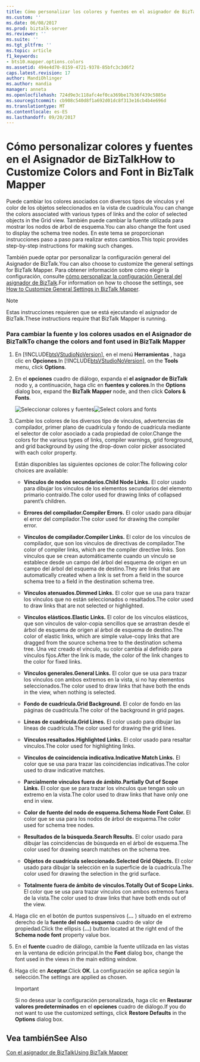 ```yaml
---
title: Cómo personalizar los colores y fuentes en el asignador de BizTalk | Documentos de Microsoft
ms.custom: ''
ms.date: 06/08/2017
ms.prod: biztalk-server
ms.reviewer: ''
ms.suite: ''
ms.tgt_pltfrm: ''
ms.topic: article
f1_keywords:
- bts10.mapper.options.colors
ms.assetid: 494e4d70-8159-4721-9378-85bfc3c3d6f2
caps.latest.revision: 17
author: MandiOhlinger
ms.author: mandia
manager: anneta
ms.openlocfilehash: 724d9e3c118afc4ef0ca369be17b36f439c5885e
ms.sourcegitcommit: cb908c540d8f1a692d01dc8f313e16cb4b4e696d
ms.translationtype: MT
ms.contentlocale: es-ES
ms.lasthandoff: 09/20/2017
---
```

# <a name="how-to-customize-colors-and-font-in-biztalk-mapper"></a><span data-ttu-id="c0e69-102">Cómo personalizar colores y fuentes en el Asignador de BizTalk</span><span class="sxs-lookup"><span data-stu-id="c0e69-102">How to Customize Colors and Font in BizTalk Mapper</span></span>
<span data-ttu-id="c0e69-103">Puede cambiar los colores asociados con diversos tipos de vínculos y el color de los objetos seleccionados en la vista de cuadrícula.</span><span class="sxs-lookup"><span data-stu-id="c0e69-103">You can change the colors associated with various types of links and the color of selected objects in the Grid view.</span></span> <span data-ttu-id="c0e69-104">También puede cambiar la fuente utilizada para mostrar los nodos de árbol de esquema.</span><span class="sxs-lookup"><span data-stu-id="c0e69-104">You can also change the font used to display the schema tree nodes.</span></span> <span data-ttu-id="c0e69-105">En este tema se proporcionan instrucciones paso a paso para realizar estos cambios.</span><span class="sxs-lookup"><span data-stu-id="c0e69-105">This topic provides step-by-step instructions for making such changes.</span></span>  
  
 <span data-ttu-id="c0e69-106">También puede optar por personalizar la configuración general del Asignador de BizTalk.</span><span class="sxs-lookup"><span data-stu-id="c0e69-106">You can also choose to customize the general settings for BizTalk Mapper.</span></span> <span data-ttu-id="c0e69-107">Para obtener información sobre cómo elegir la configuración, consulte [cómo personalizar la configuración General del asignador de BizTalk](../core/how-to-customize-general-settings-in-biztalk-mapper.md).</span><span class="sxs-lookup"><span data-stu-id="c0e69-107">For information on how to choose the settings, see [How to Customize General Settings in BizTalk Mapper](../core/how-to-customize-general-settings-in-biztalk-mapper.md).</span></span>  
  
> [!NOTE]
>  <span data-ttu-id="c0e69-108">Estas instrucciones requieren que se está ejecutando el asignador de BizTalk.</span><span class="sxs-lookup"><span data-stu-id="c0e69-108">These instructions require that BizTalk Mapper is running.</span></span>  
  
### <a name="to-change-the-colors-and-font-used-in-biztalk-mapper"></a><span data-ttu-id="c0e69-109">Para cambiar la fuente y los colores usados en el Asignador de BizTalk</span><span class="sxs-lookup"><span data-stu-id="c0e69-109">To change the colors and font used in BizTalk Mapper</span></span>  
  
1.  <span data-ttu-id="c0e69-110">En [!INCLUDE[btsVStudioNoVersion](../includes/btsvstudionoversion-md.md)], en el menú **Herramientas** , haga clic en **Opciones**.</span><span class="sxs-lookup"><span data-stu-id="c0e69-110">In [!INCLUDE[btsVStudioNoVersion](../includes/btsvstudionoversion-md.md)], on the **Tools** menu, click **Options**.</span></span>  
  
2.  <span data-ttu-id="c0e69-111">En el **opciones** cuadro de diálogo, expanda el **el asignador de BizTalk** nodo y, a continuación, haga clic en **fuentes y colores**.</span><span class="sxs-lookup"><span data-stu-id="c0e69-111">In the **Options** dialog box, expand the **BizTalk Mapper** node, and then click **Colors & Fonts**.</span></span>  
  
     <span data-ttu-id="c0e69-112">![Seleccionar colores y fuentes](../core/media/colorsfonts-options.gif "ColorsFonts_Options")</span><span class="sxs-lookup"><span data-stu-id="c0e69-112">![Select colors and fonts](../core/media/colorsfonts-options.gif "ColorsFonts_Options")</span></span>  
  
3.  <span data-ttu-id="c0e69-113">Cambie los colores de los diversos tipo de vínculos, advertencias de compilador, primer plano de cuadrícula y fondo de cuadrícula mediante el selector de color asociado a cada propiedad de color.</span><span class="sxs-lookup"><span data-stu-id="c0e69-113">Change the colors for the various types of links, compiler warnings, grid foreground, and grid background by using the drop-down color picker associated with each color property.</span></span>  
  
     <span data-ttu-id="c0e69-114">Están disponibles las siguientes opciones de color:</span><span class="sxs-lookup"><span data-stu-id="c0e69-114">The following color choices are available:</span></span>  
  
    -   <span data-ttu-id="c0e69-115">**Vínculos de nodos secundarios.**</span><span class="sxs-lookup"><span data-stu-id="c0e69-115">**Child Node Links.**</span></span> <span data-ttu-id="c0e69-116">El color usado para dibujar los vínculos de los elementos secundarios del elemento primario contraído.</span><span class="sxs-lookup"><span data-stu-id="c0e69-116">The color used for drawing links of collapsed parent’s children.</span></span>  
  
    -   <span data-ttu-id="c0e69-117">**Errores del compilador.**</span><span class="sxs-lookup"><span data-stu-id="c0e69-117">**Compiler Errors.**</span></span> <span data-ttu-id="c0e69-118">El color usado para dibujar el error del compilador.</span><span class="sxs-lookup"><span data-stu-id="c0e69-118">The color used for drawing the compiler error.</span></span>  
  
    -   <span data-ttu-id="c0e69-119">**Vínculos de compilador.**</span><span class="sxs-lookup"><span data-stu-id="c0e69-119">**Compiler Links.**</span></span> <span data-ttu-id="c0e69-120">El color de los vínculos de compilador, que son los vínculos de directivas de compilador.</span><span class="sxs-lookup"><span data-stu-id="c0e69-120">The color of compiler links, which are the compiler directive links.</span></span> <span data-ttu-id="c0e69-121">Son vínculos que se crean automáticamente cuando un vínculo se establece desde un campo del árbol del esquema de origen en un campo del árbol del esquema de destino.</span><span class="sxs-lookup"><span data-stu-id="c0e69-121">They are links that are automatically created when a link is set from a field in the source schema tree to a field in the destination schema tree.</span></span>  
  
    -   <span data-ttu-id="c0e69-122">**Vínculos atenuados.**</span><span class="sxs-lookup"><span data-stu-id="c0e69-122">**Dimmed Links.**</span></span> <span data-ttu-id="c0e69-123">El color que se usa para trazar los vínculos que no están seleccionados o resaltados.</span><span class="sxs-lookup"><span data-stu-id="c0e69-123">The color used to draw links that are not selected or highlighted.</span></span>  
  
    -   <span data-ttu-id="c0e69-124">**Vínculos elásticos.**</span><span class="sxs-lookup"><span data-stu-id="c0e69-124">**Elastic Links.**</span></span> <span data-ttu-id="c0e69-125">El color de los vínculos elásticos, que son vínculos de valor-copia sencillos que se arrastran desde el árbol de esquema de origen al árbol de esquema de destino.</span><span class="sxs-lookup"><span data-stu-id="c0e69-125">The color of elastic links, which are simple value-copy links that are dragged from the source schema tree to the destination schema tree.</span></span> <span data-ttu-id="c0e69-126">Una vez creado el vínculo, su color cambia al definido para vínculos fijos.</span><span class="sxs-lookup"><span data-stu-id="c0e69-126">After the link is made, the color of the link changes to the color for fixed links.</span></span>  
  
    -   <span data-ttu-id="c0e69-127">**Vínculos generales.**</span><span class="sxs-lookup"><span data-stu-id="c0e69-127">**General Links.**</span></span> <span data-ttu-id="c0e69-128">El color que se usa para trazar los vínculos con ambos extremos en la vista, si no hay elementos seleccionados.</span><span class="sxs-lookup"><span data-stu-id="c0e69-128">The color used to draw links that have both the ends in the view, when nothing is selected.</span></span>  
  
    -   <span data-ttu-id="c0e69-129">**Fondo de cuadrícula.**</span><span class="sxs-lookup"><span data-stu-id="c0e69-129">**Grid Background.**</span></span> <span data-ttu-id="c0e69-130">El color de fondo en las páginas de cuadrícula.</span><span class="sxs-lookup"><span data-stu-id="c0e69-130">The color of the background in grid pages.</span></span>  
  
    -   <span data-ttu-id="c0e69-131">**Líneas de cuadrícula.**</span><span class="sxs-lookup"><span data-stu-id="c0e69-131">**Grid Lines.**</span></span> <span data-ttu-id="c0e69-132">El color usado para dibujar las líneas de cuadrícula.</span><span class="sxs-lookup"><span data-stu-id="c0e69-132">The color used for drawing the grid lines.</span></span>  
  
    -   <span data-ttu-id="c0e69-133">**Vínculos resaltados.**</span><span class="sxs-lookup"><span data-stu-id="c0e69-133">**Highlighted Links.**</span></span> <span data-ttu-id="c0e69-134">El color usado para resaltar vínculos.</span><span class="sxs-lookup"><span data-stu-id="c0e69-134">The color used for highlighting links.</span></span>  
  
    -   <span data-ttu-id="c0e69-135">**Vínculos de coincidencia indicativa.**</span><span class="sxs-lookup"><span data-stu-id="c0e69-135">**Indicative Match Links.**</span></span> <span data-ttu-id="c0e69-136">El color que se usa para trazar las coincidencias indicativas.</span><span class="sxs-lookup"><span data-stu-id="c0e69-136">The color used to draw indicative matches.</span></span>  
  
    -   <span data-ttu-id="c0e69-137">**Parcialmente vínculos fuera de ámbito.**</span><span class="sxs-lookup"><span data-stu-id="c0e69-137">**Partially Out of Scope Links.**</span></span> <span data-ttu-id="c0e69-138">El color que se para trazar los vínculos que tengan solo un extremo en la vista.</span><span class="sxs-lookup"><span data-stu-id="c0e69-138">The color used to draw links that have only one end in view.</span></span>  
  
    -   <span data-ttu-id="c0e69-139">**Color de fuente del nodo de esquema.**</span><span class="sxs-lookup"><span data-stu-id="c0e69-139">**Schema Node Font Color.**</span></span> <span data-ttu-id="c0e69-140">El color que se usa para los nodos de árbol de esquema.</span><span class="sxs-lookup"><span data-stu-id="c0e69-140">The color used for schema tree nodes.</span></span>  
  
    -   <span data-ttu-id="c0e69-141">**Resultados de la búsqueda.**</span><span class="sxs-lookup"><span data-stu-id="c0e69-141">**Search Results.**</span></span> <span data-ttu-id="c0e69-142">El color usado para dibujar las coincidencias de búsqueda en el árbol de esquema.</span><span class="sxs-lookup"><span data-stu-id="c0e69-142">The color used for drawing search matches on the schema tree.</span></span>  
  
    -   <span data-ttu-id="c0e69-143">**Objetos de cuadrícula seleccionado.**</span><span class="sxs-lookup"><span data-stu-id="c0e69-143">**Selected Grid Objects.**</span></span> <span data-ttu-id="c0e69-144">El color usado para dibujar la selección en la superficie de la cuadrícula.</span><span class="sxs-lookup"><span data-stu-id="c0e69-144">The color used for drawing the selection in the grid surface.</span></span>  
  
    -   <span data-ttu-id="c0e69-145">**Totalmente fuera de ámbito de vínculos.**</span><span class="sxs-lookup"><span data-stu-id="c0e69-145">**Totally Out of Scope Links.**</span></span> <span data-ttu-id="c0e69-146">El color que se usa para trazar vínculos con ambos extremos fuera de la vista.</span><span class="sxs-lookup"><span data-stu-id="c0e69-146">The color used to draw links that have both ends out of the view.</span></span>  
  
4.  <span data-ttu-id="c0e69-147">Haga clic en el botón de puntos suspensivos (**...** ) situado en el extremo derecho de la **fuente del nodo esquema** cuadro de valor de propiedad.</span><span class="sxs-lookup"><span data-stu-id="c0e69-147">Click the ellipsis (**…**) button located at the right end of the **Schema node font** property value box.</span></span>  
  
5.  <span data-ttu-id="c0e69-148">En el **fuente** cuadro de diálogo, cambie la fuente utilizada en las vistas en la ventana de edición principal.</span><span class="sxs-lookup"><span data-stu-id="c0e69-148">In the **Font** dialog box, change the font used in the views in the main editing window.</span></span>  
  
6.  <span data-ttu-id="c0e69-149">Haga clic en **Aceptar**.</span><span class="sxs-lookup"><span data-stu-id="c0e69-149">Click **OK**.</span></span> <span data-ttu-id="c0e69-150">La configuración se aplica según la selección.</span><span class="sxs-lookup"><span data-stu-id="c0e69-150">The settings are applied as chosen.</span></span>  
  
    > [!IMPORTANT]
    >  <span data-ttu-id="c0e69-151">Si no desea usar la configuración personalizada, haga clic en **Restaurar valores predeterminados** en el **opciones** cuadro de diálogo.</span><span class="sxs-lookup"><span data-stu-id="c0e69-151">If you do not want to use the customized settings, click **Restore Defaults** in the **Options** dialog box.</span></span>  
  
## <a name="see-also"></a><span data-ttu-id="c0e69-152">Vea también</span><span class="sxs-lookup"><span data-stu-id="c0e69-152">See Also</span></span>  
 [<span data-ttu-id="c0e69-153">Con el asignador de BizTalk</span><span class="sxs-lookup"><span data-stu-id="c0e69-153">Using BizTalk Mapper</span></span>](../core/using-biztalk-mapper.md)